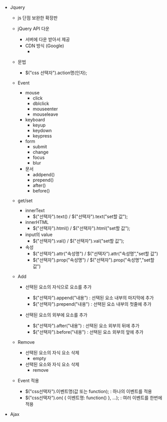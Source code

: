 
- Jquery
    - js 단점 보완한 확장판
    - jQuery API 다운
        - 서버에 다운 받아서 제공
        - CDN 방식 (Google)
            - <script src="https://ajax.googleapis.com/ajax/libs/jquery/3.4.1/jquery.min.js"></script>
    - 문법
        - $("css 선택자").action명(인자);

    - Event
        - mouse
            - click
            - dblclick
            - mouseenter
            - mouseleave
        - keyboard
            - keyup
            - keydown
            - keypress
        - form
            - submit
            - change
            - focus
            - blur
        - 문서
            - addpend()
            - prepend()
            - after()
            - before()

    - get/set
        - innerText
            - $("선택자").text() / $("선택자").text("set할 값");
        - innerHTML
            - $("선택자").html() / $("선택자").html("set할 값");
        - input의 value
            - $("선택자").val() / $("선택자").val("set할 값");
        - 속성
            - $("선택자").attr("속성명") / $("선택자").attr("속성명","set할 값")
            - $("선택자").prop("속성명") / $("선택자").prop("속성명","set할 값")

    - Add
        - 선택된 요소의 자식으로 요소를 추가
            - $("선택자").append("내용")  : 선택된 요소 내부의 마지막에 추가
            - $("선택자").prepend("내용") : 선택된 요소 내부의 첫줄에 추가

        - 선택된 요소의 외부에 요소를 추가
            - $("선택자").after("내용")  : 선택된 요소 외부의 뒤에 추가
            - $("선택자").before("내용")  : 선택된 요소 외부의 앞에 추가

    - Remove
        - 선택된 요소의 자식 요소 삭제
            - empty
        - 선택된 요소와 자식 요소 삭제
            - remove
            
    - Event 적용
        - $("css선택자").이벤트명(값 또는 function);         : 하나의 이벤트를 적용
        - $("css선택자").on( { 이벤트명: function() }, ...); : 여러 이벤트를 한번에 적용

- Ajax